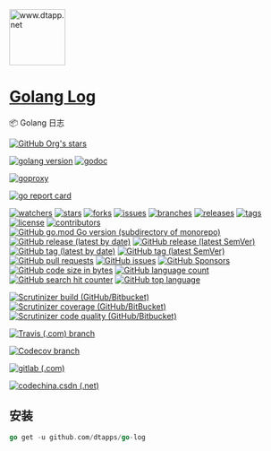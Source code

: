 <img width="100" src="https://kodo-cdn.dtapp.net/04/999e9f2f06d396968eacc10ce9bc8a.png" alt="www.dtapp.net"/>

<h1><a href="https://www.dtapp.net/">Golang Log</a></h1>

📦 Golang 日志

[comment]: <> (dtapps)
[![GitHub Org's stars](https://img.shields.io/github/stars/dtapps?style=for-the-badge)](https://github.com/dtapps)

[comment]: <> (go)
[![golang version](https://img.shields.io/badge/golang-%3E%3D1.6-8892BF.svg?style=for-the-badge)](https://pkg.go.dev/github.com/dtapps/go-log)
[![godoc](https://pkg.go.dev/badge/github.com/dtapps/go-log?status.svg)](https://pkg.go.dev/github.com/dtapps/go-log)

[comment]: <> (goproxy.cn)
[![goproxy](https://goproxy.cn/stats/github.com/dtapps/go-log/badges/download-count.svg)](https://goproxy.cn/stats/github.com/dtapps/go-log)

[comment]: <> (goreportcard.com)
[![go report card](https://goreportcard.com/badge/github.com/dtapps/go-log)](https://goreportcard.com/report/github.com/dtapps/go-log)

[comment]: <> (github.com)
[![watchers](https://badgen.net/github/watchers/dtapps/go-log)](https://github.com/dtapps/go-log/watchers)
[![stars](https://badgen.net/github/stars/dtapps/go-log)](https://github.com/dtapps/go-log/stargazers)
[![forks](https://badgen.net/github/forks/dtapps/go-log)](https://github.com/dtapps/go-log/network/members)
[![issues](https://badgen.net/github/issues/dtapps/go-log)](https://github.com/dtapps/go-log/issues)
[![branches](https://badgen.net/github/branches/dtapps/go-log)](https://github.com/dtapps/go-log/branches)
[![releases](https://badgen.net/github/releases/dtapps/go-log)](https://github.com/dtapps/go-log/releases)
[![tags](https://badgen.net/github/tags/dtapps/go-log)](https://github.com/dtapps/go-log/tags)
[![license](https://badgen.net/github/license/dtapps/go-log)](https://github.com/dtapps/go-log/blob/master/LICENSE)
[![contributors](https://badgen.net/github/contributors/dtapps/go-log)](https://github.com/dtapps/go-log/CONTRIBUTING.md)
[![GitHub go.mod Go version (subdirectory of monorepo)](https://img.shields.io/github/go-mod/go-version/dtapps/go-log?style=for-the-badge)](https://github.com/dtapps/go-log)
[![GitHub release (latest by date)](https://img.shields.io/github/v/release/dtapps/go-log?style=for-the-badge)](https://github.com/dtapps/go-log)
[![GitHub release (latest SemVer)](https://img.shields.io/github/v/release/dtapps/go-log?style=for-the-badge)](https://github.com/dtapps/go-log)
[![GitHub tag (latest by date)](https://img.shields.io/github/v/tag/dtapps/go-log?style=for-the-badge)](https://github.com/dtapps/go-log)
[![GitHub tag (latest SemVer)](https://img.shields.io/github/v/tag/dtapps/go-log?style=for-the-badge)](https://github.com/dtapps/go-log)
[![GitHub pull requests](https://img.shields.io/github/issues-pr/dtapps/go-log?style=for-the-badge)](https://github.com/dtapps/go-log)
[![GitHub issues](https://img.shields.io/github/issues/dtapps/go-log?style=for-the-badge)](https://github.com/dtapps/go-log)
[![GitHub Sponsors](https://img.shields.io/github/sponsors/dtapps?style=for-the-badge)](https://github.com/dtapps/go-log)
[![GitHub code size in bytes](https://img.shields.io/github/languages/code-size/dtapps/go-log?style=for-the-badge)](https://github.com/dtapps/go-log)
[![GitHub language count](https://img.shields.io/github/languages/count/dtapps/go-log?style=for-the-badge)](https://github.com/dtapps/go-log)
[![GitHub search hit counter](https://img.shields.io/github/search/dtapps/go-log/go?style=for-the-badge)](https://github.com/dtapps/go-log)
[![GitHub top language](https://img.shields.io/github/languages/top/dtapps/go-log?style=for-the-badge)](https://github.com/dtapps/go-log)

[comment]: <> (scrutinizer-ci.com)
[![Scrutinizer build (GitHub/Bitbucket)](https://img.shields.io/scrutinizer/build/g/dtapps/go-log/master?style=for-the-badge)](https://scrutinizer-ci.com/g/dtapps/go-log)
[![Scrutinizer coverage (GitHub/BitBucket)](https://img.shields.io/scrutinizer/coverage/g/dtapps/go-log/master?style=for-the-badge)](https://scrutinizer-ci.com/g/dtapps/go-log)
[![Scrutinizer code quality (GitHub/Bitbucket)](https://img.shields.io/scrutinizer/quality/g/dtapps/go-log/master?style=for-the-badge)](https://scrutinizer-ci.com/g/dtapps/go-log)

[comment]: <> (www.travis-ci.com)
[![Travis (.com) branch](https://img.shields.io/travis/com/dtapps/go-log/master?style=for-the-badge)](https://www.travis-ci.com/github/dtapps/go-log)

[comment]: <> (app.codecov.io)
[![Codecov branch](https://img.shields.io/codecov/c/github/dtapps/go-log/master?style=for-the-badge)](https://app.codecov.io/gh/dtapps/go-log)

[comment]: <> (gitlab.com)
[![gitlab (.com)](https://gitlab.com/dtapps/go-log/badges/master/pipeline.svg)](https://gitlab.com/dtapps/go-log)

[comment]: <> (codechina.csdn.net)
[![codechina.csdn (.net)](https://codechina.csdn.net/dtapps/go-log/badges/master/pipeline.svg)](https://codechina.csdn.net/dtapps/go-log)

## 安装

```go
go get -u github.com/dtapps/go-log
```